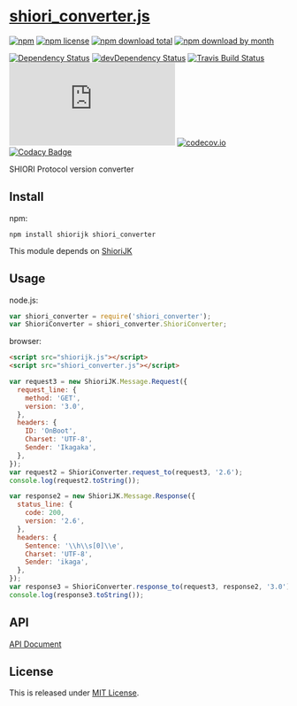 # [shiori_converter.js](https://github.com/Narazaka/shiori_converter.js)

[![npm](https://img.shields.io/npm/v/shiori_converter.svg)](https://www.npmjs.com/package/shiori_converter)
[![npm license](https://img.shields.io/npm/l/shiori_converter.svg)](https://www.npmjs.com/package/shiori_converter)
[![npm download total](https://img.shields.io/npm/dt/shiori_converter.svg)](https://www.npmjs.com/package/shiori_converter)
[![npm download by month](https://img.shields.io/npm/dm/shiori_converter.svg)](https://www.npmjs.com/package/shiori_converter)

[![Dependency Status](https://david-dm.org/Narazaka/shiori_converter.js/status.svg)](https://david-dm.org/Narazaka/shiori_converter.js)
[![devDependency Status](https://david-dm.org/Narazaka/shiori_converter.js/dev-status.svg)](https://david-dm.org/Narazaka/shiori_converter.js?type=dev)
[![Travis Build Status](https://travis-ci.org/Narazaka/shiori_converter.js.svg?branch=master)](https://travis-ci.org/Narazaka/shiori_converter.js)
[![AppVeyor Build Status](https://ci.appveyor.com/api/projects/status/github/Narazaka/shiori_converter.js?svg=true&branch=master)](https://ci.appveyor.com/project/Narazaka/shiori-converter-js)
[![codecov.io](https://codecov.io/github/Narazaka/shiori_converter.js/coverage.svg?branch=master)](https://codecov.io/github/Narazaka/shiori_converter.js?branch=master)
[![Codacy Badge](https://api.codacy.com/project/badge/Grade/3c3903c95a37410cbe9f84f3f482f764)](https://www.codacy.com/app/narazaka/shiori_converter-js?utm_source=github.com&amp;utm_medium=referral&amp;utm_content=Narazaka/shiori_converter.js&amp;utm_campaign=Badge_Grade)

SHIORI Protocol version converter

## Install

npm:
```
npm install shiorijk shiori_converter
```

This module depends on [ShioriJK](https://github.com/Narazaka/shiorijk)

## Usage

node.js:
```javascript
var shiori_converter = require('shiori_converter');
var ShioriConverter = shiori_converter.ShioriConverter;
```

browser:
```html
<script src="shiorijk.js"></script>
<script src="shiori_converter.js"></script>
```

```javascript
var request3 = new ShioriJK.Message.Request({
  request_line: {
    method: 'GET',
    version: '3.0',
  },
  headers: {
    ID: 'OnBoot',
    Charset: 'UTF-8',
    Sender: 'Ikagaka',
  },
});
var request2 = ShioriConverter.request_to(request3, '2.6');
console.log(request2.toString());

var response2 = new ShioriJK.Message.Response({
  status_line: {
    code: 200,
    version: '2.6',
  },
  headers: {
    Sentence: '\\h\\s[0]\\e',
    Charset: 'UTF-8',
    Sender: 'ikaga',
  },
});
var response3 = ShioriConverter.response_to(request3, response2, '3.0');
console.log(response3.toString());
```

## API

[API Document](https://narazaka.github.io/shiori_converter.js/index.html)

## License

This is released under [MIT License](http://narazaka.net/license/MIT?2015).
